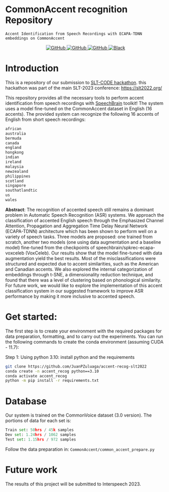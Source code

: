 # CommonAccent recognition Repository

`Accent Identification from Speech Recordings with ECAPA-TDNN embeddings on CommonAccent`

<p align="center">
    <a href="https://github.com/JuanPZuluaga/accent-recog-slt2022/blob/master/LICENSE">
        <img alt="GitHub" src="https://img.shields.io/badge/License-MIT-green.svg">
    </a>
    <a href="https://huggingface.co/Jzuluaga/accent-id-commonaccent_ecapa">
        <img alt="GitHub" src="https://img.shields.io/badge/%F0%9F%A4%97-Models%20on%20Hub-yellow">
    </a>
    <a href="https://github.com/JuanPZuluaga/accent-recog-slt2022">
        <img alt="GitHub" src="https://img.shields.io/badge/GitHub-Open%20source-green">
    </a>
    <a href="https://github.com/psf/black">
        <img alt="Black" src="https://img.shields.io/badge/code%20style-black-000000.svg">
    </a>
</p>

# Introduction

This is a repository of our submission to [SLT-CODE hackathon](https://slt2022.org/hackathon.php). this hackathon was part of the main SLT-2023 conference: https://slt2022.org/


This repository provides all the necessary tools to perform accent identification from speech recordings with [SpeechBrain](https://github.com/speechbrain/speechbrain) toolkit! The system uses a model fine-tuned on the CommonAccent dataset in English (16 accents). The provided system can recognize the following 16 accents of English from short speech recordings:

```python
african
australia
bermuda
canada
england
hongkong
indian
ireland
malaysia
newzealand
philippines
scotland
singapore
southatlandtic
us
wales
```

**Abstract**: The recognition of accented speech still remains a dominant problem in Automatic Speech Recognition (ASR) systems. We approach the classification of accented English speech through the Emphasized Channel Attention, Propagation and Aggregation Time Delay Neural Network (ECAPA-TDNN) architecture which has been shown to perform well on a variety of speech tasks. Three models are proposed: one trained from scratch, another two models (one using data augmentation and a baseline model) fine-tuned from the checkpoints of speechbrain/spkrec-ecapa-voxceleb (VoxCeleb). Our results show that the model fine-tuned with data augmentation yield the best results. Most of the misclassifications were structured and expected due to accent similarities, such as the American and Canadian accents. We also explored the internal categorization of embeddings through t-SNE, a dimensionality reduction technique, and found that there was a level of clustering based on phonological similarity. For future work, we would like to explore the implementation of this accent classification system in our suggested framework to improve ASR performance by making it more inclusive to accented speech. 



# Get started: 

The first step is to create your environment with the required packages for data preparation, formatting, and to carry out the experiments. You can run the following commands to create the conda environment (assuming CUDA - 11.7):

Step 1: Using python 3.10: install python and the requirements

```bash
git clone https://github.com/JuanPZuluaga/accent-recog-slt2022
conda create -n accent_recog python==3.10
conda activate accent_recog
python -m pip install -r requirements.txt
```


# Database

Our system is trained on the CommonVoice dataset (3.0 version). The portions of data for each set is:

```python
Train set: 50hrs / 45k samples
Dev set: 1.24hrs / 1062 samples
Test set: 1.15hrs / 972 samples
```

Follow the data preparation in: `CommonAccent/common_accent_prepare.py`


# Future work

The results of this project will be submitted to Interspeech 2023. 